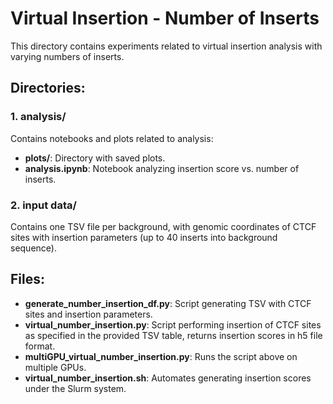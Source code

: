 # Virtual Insertion - Number of Inserts

This directory contains experiments related to virtual insertion analysis with varying numbers of inserts.

## Directories:

### 1. analysis/
Contains notebooks and plots related to analysis:
- **plots/**: Directory with saved plots.
- **analysis.ipynb**: Notebook analyzing insertion score vs. number of inserts.

### 2. input data/
Contains one TSV file per background, with genomic coordinates of CTCF sites with insertion parameters (up to 40 inserts into background sequence).

## Files:

- **generate_number_insertion_df.py**: Script generating TSV with CTCF sites and insertion parameters.
- **virtual_number_insertion.py**: Script performing insertion of CTCF sites as specified in the provided TSV table, returns insertion scores in h5 file format.
- **multiGPU_virtual_number_insertion.py**: Runs the script above on multiple GPUs.
- **virtual_number_insertion.sh**: Automates generating insertion scores under the Slurm system.   